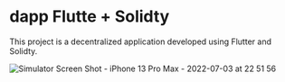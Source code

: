 # dapp Flutte + Solidty

This project is a decentralized application developed using Flutter and Solidty.

![Simulator Screen Shot - iPhone 13 Pro Max - 2022-07-03 at 22 51 56](https://user-images.githubusercontent.com/54272339/177055251-8a7e1d9e-5c35-469c-80f8-8414aa108b45.png)
